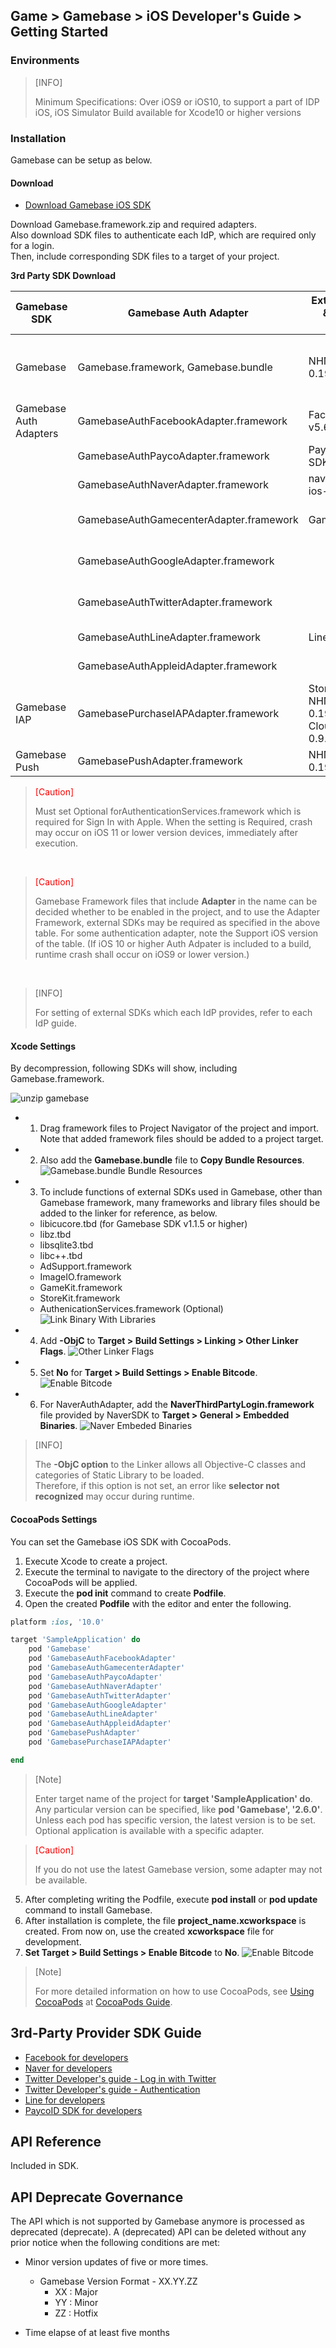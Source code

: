 ## Game > Gamebase > iOS Developer's Guide > Getting Started

### Environments


> [INFO]
>
> Minimum Specifications: Over iOS9 or iOS10, to support a part of IDP <br/>
> iOS, iOS Simulator
> Build available for Xcode10 or higher versions


### Installation

Gamebase can be setup as below.

#### Download

* [Download Gamebase iOS SDK](/Download/#game-gamebase)

Download Gamebase.framework.zip and required adapters.<br/>
Also download SDK files to authenticate each IdP, which are required only for a login.<br/>
Then, include corresponding SDK files to a target of your project.

**3rd Party SDK Download**

| Gamebase SDK | Gamebase Auth Adapter | External(iOS) SDK & Compatible Version | Usage | External SDK Download Link | Support iOS Version |
| --- | --- | --- | --- | --- | --- |
| Gamebase | Gamebase.framework, Gamebase.bundle | NHN CloudSDK 0.19.3 | Includes interface and core logic of Gamebase | Included in Gamebase | iOS9 or later
| Gamebase Auth Adapters | GamebaseAuthFacebookAdapter.framework | FacebookSDK v5.6.0 | Supports Facebook login | [LINK \[Go to Download\]](https://developers.facebook.com/docs/ios/downloads) | iOS9 or later |
|  | GamebaseAuthPaycoAdapter.framework | PaycoID Login 3rd SDK v1.3.2 | Supports Payco login | [LINK \[Go to Download\]](https://developers.payco.com/guide/sdk/download) | iOS9 or later |
|  | GamebaseAuthNaverAdapter.framework | naveridlogin-sdk-ios-4.0.10 | Supports Naver login | [LINK \[Go to Download\]](https://developers.naver.com/docs/login/sdks/) | iOS9 or later |
|  | GamebaseAuthGamecenterAdapter.framework | GameKit.framework | Supports Gamecenter login  |  | iOS9 or later |
|  | GamebaseAuthGoogleAdapter.framework | | Supports Google login | | iOS9 or later |
|  | GamebaseAuthTwitterAdapter.framework | | Supports Twitter login | | iOS9 or later |
|  | GamebaseAuthLineAdapter.framework | LineSDK v5.0.1 | Supports LINE login | [LINK \[Go to Download\]](https://github.com/line/line-sdk-starter-ios-v2) | iOS10 or later |
|  | GamebaseAuthAppleidAdapter.framework |  | Sign In with Apple | Set Optional for AuthenticationServices.framework | iOS13 or later |
| Gamebase IAP | GamebasePurchaseIAPAdapter.framework | StoreKit.framework, NHN CloudIAP 0.19.8, NHN CloudGamebaseIAP 0.9.7 | Supports in-game purchase | Included in Gamebase IAP | iOS9 or later |
| Gamebase Push | GamebasePushAdapter.framework | NHN CloudPush 0.19.3 | Supports Push | Included in Gamebase Push | iOS9 or later |


> <font color="red">[Caution]</font><br/>
>
> Must set Optional forAuthenticationServices.framework which is required for Sign In with Apple.
> When the setting is Required, crash may occur on iOS 11 or lower version devices, immediately after execution.
> 
<br/>


> <font color="red">[Caution]</font><br/>
>
> Gamebase Framework files that include **Adapter** in the name can be decided whether to be enabled in the project, and to use the Adapter Framework, external SDKs may be required as specified in the above table. 
> For some authentication adapter, note the Support iOS version of the table. 
> (If iOS 10 or higher Auth Adpater is included to a build, runtime crash shall occur on iOS9 or lower version.)

<br/>


> [INFO]
> 
> For setting of external SDKs which each IdP provides, refer to each IdP guide.
>

#### Xcode Settings

By decompression, following SDKs will show, including Gamebase.framework.

![unzip gamebase](http://static.toastoven.net/prod_gamebase/iOSDevelopersGuide/ios-developers-guide-installation-002_1.0.0.png)


* 1) Drag framework files to Project Navigator of the project and import. Note that added framework files should be added to a project target.
* 2) Also add the **Gamebase.bundle** file to **Copy Bundle Resources**.
![Gamebase.bundle Bundle Resources](http://static.toastoven.net/prod_gamebase/iOSDevelopersGuide/ios-developers-guide-installation-003_1.0.0.png)
* 3) To include functions of external SDKs used in Gamebase, other than Gamebase framework, many frameworks and library files should be added to the linker for reference, as below.
    * libicucore.tbd (for Gamebase SDK v1.1.5 or higher)
    * libz.tbd
    * libsqlite3.tbd
    * libc++.tbd
    * AdSupport.framework
    * ImageIO.framework
    * GameKit.framework
    * StoreKit.framework
    * AuthenicationServices.framework (Optional)
![Link Binary With Libraries](http://static.toastoven.net/prod_gamebase/iOSDevelopersGuide/ios-developers-guide-installation-005_1.0.0.png)
* 4) Add **-ObjC** to **Target > Build Settings > Linking > Other Linker Flags**.
![Other Linker Flags](http://static.toastoven.net/prod_gamebase/iOSDevelopersGuide/ios-developers-guide-installation-006_1.0.0.png)
* 5) Set **No** for **Target > Build Settings > Enable Bitcode**.
![Enable Bitcode](http://static.toastoven.net/prod_gamebase/iOSDevelopersGuide/ios-developers-guide-installation-007_1.0.0.png)
* 6) For NaverAuthAdapter, add the **NaverThirdPartyLogin.framework** file provided by NaverSDK to **Target > General > Embedded Binaries**.
 ![Naver Embeded Binaries](http://static.toastoven.net/prod_gamebase/iOSDevelopersGuide/ios-developers-guide-started-001_1.7.0.png)

> [INFO]
>
> The **-ObjC option** to the Linker allows all Objective-C classes and categories of Static Library to be loaded. <br/>
> Therefore, if this option is not set, an error like **selector not recognized** may occur during runtime.
>

#### CocoaPods Settings

You can set the Gamebase iOS SDK with CocoaPods.

1. Execute Xcode to create a project.
2. Execute the terminal to navigate to the directory of the project where CocoaPods will be applied.
3. Execute the **pod init** command to create **Podfile**.
4. Open the created **Podfile** with the editor and enter the following.

```ruby
platform :ios, '10.0'

target 'SampleApplication' do
    pod 'Gamebase'
    pod 'GamebaseAuthFacebookAdapter'
    pod 'GamebaseAuthGamecenterAdapter'
    pod 'GamebaseAuthPaycoAdapter'
    pod 'GamebaseAuthNaverAdapter'
    pod 'GamebaseAuthTwitterAdapter'
    pod 'GamebaseAuthGoogleAdapter'
    pod 'GamebaseAuthLineAdapter'
    pod 'GamebaseAuthAppleidAdapter'
    pod 'GamebasePushAdapter'
    pod 'GamebasePurchaseIAPAdapter'

end
```

> [Note]
>
> Enter target name of the project for **target 'SampleApplication' do**.  <br/>
> Any particular version can be specified, like **pod 'Gamebase', '2.6.0'**. Unless each pod has specific version, the latest version is to be set. <br/>
> Optional application is available with a specific adapter. 
> 



> <font color="red">[Caution]</font><br/>
>
> If you do not use the latest Gamebase version, some adapter may not be available.
>

5. After completing writing the Podfile, execute **pod install** or **pod update** command to install Gamebase.
6. After installation is complete, the file **project_name.xcworkspace** is created. From now on, use the created **xcworkspace** file for development.
7. **Set Target > Build Settings > Enable Bitcode** to **No**.
![Enable Bitcode](http://static.toastoven.net/prod_gamebase/iOSDevelopersGuide/ios-developers-guide-installation-007_1.0.0.png)

> [Note]
>
> For more detailed information on how to use CocoaPods, see [Using CocoaPods](https://guides.cocoapods.org/using/index.html) at [CocoaPods Guide](https://guides.cocoapods.org/).
>
>

## 3rd-Party Provider SDK Guide

* [Facebook for developers](https://developers.facebook.com/docs/ios)
* [Naver for developers](https://developers.naver.com/docs/login/ios/)
* [Twitter Developer's guide - Log in with Twitter](https://dev.twitter.com/web/sign-in/implementing)
* [Twitter Developer's guide - Authentication](https://developer.twitter.com/en/docs/basics/authentication/overview/oauth)
* [Line for developers](https://developers.line.me/en/docs/line-login/ios/integrate-line-login/)
* [PaycoID SDK for developers](https://developers.payco.com/guide/development/apply/ios)

## API Reference

Included in SDK.

## API Deprecate Governance

The API which is not supported by Gamebase anymore is processed as deprecated (deprecate).
A (deprecated) API can be deleted without any prior notice when the following conditions are met:

* Minor version updates of five or more times.
	* Gamebase Version Format - XX.YY.ZZ
		* XX : Major
		* YY : Minor
		* ZZ : Hotfix

* Time elapse of at least five months
